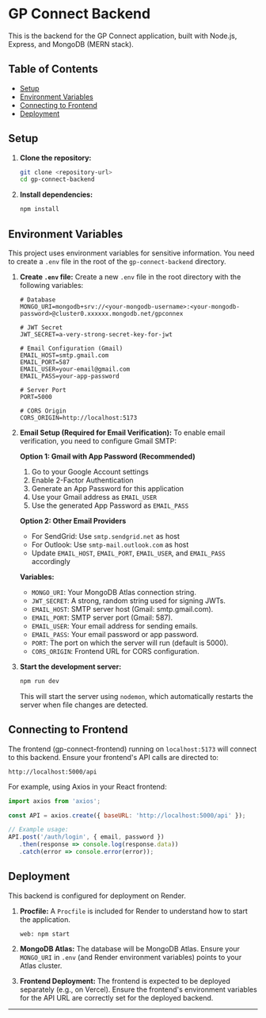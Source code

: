 # GP Connect Backend

This is the backend for the GP Connect application, built with Node.js, Express, and MongoDB (MERN stack).

## Table of Contents
- [Setup](#setup)
- [Environment Variables](#environment-variables)
- [Connecting to Frontend](#connecting-to-frontend)
- [Deployment](#deployment)

## Setup

1.  **Clone the repository:**
    ```bash
    git clone <repository-url>
    cd gp-connect-backend
    ```

2.  **Install dependencies:**
    ```bash
    npm install
    ```

## Environment Variables

This project uses environment variables for sensitive information. You need to create a `.env` file in the root of the `gp-connect-backend` directory.

1.  **Create `.env` file:**
    Create a new `.env` file in the root directory with the following variables:

    ```
    # Database
    MONGO_URI=mongodb+srv://<your-mongodb-username>:<your-mongodb-password>@cluster0.xxxxxx.mongodb.net/gpconnex
    
    # JWT Secret
    JWT_SECRET=a-very-strong-secret-key-for-jwt
    
    # Email Configuration (Gmail)
    EMAIL_HOST=smtp.gmail.com
    EMAIL_PORT=587
    EMAIL_USER=your-email@gmail.com
    EMAIL_PASS=your-app-password
    
    # Server Port
    PORT=5000
    
    # CORS Origin
    CORS_ORIGIN=http://localhost:5173
    ```

2.  **Email Setup (Required for Email Verification):**
    To enable email verification, you need to configure Gmail SMTP:
    
    **Option 1: Gmail with App Password (Recommended)**
    1. Go to your Google Account settings
    2. Enable 2-Factor Authentication
    3. Generate an App Password for this application
    4. Use your Gmail address as `EMAIL_USER`
    5. Use the generated App Password as `EMAIL_PASS`
    
    **Option 2: Other Email Providers**
    - For SendGrid: Use `smtp.sendgrid.net` as host
    - For Outlook: Use `smtp-mail.outlook.com` as host
    - Update `EMAIL_HOST`, `EMAIL_PORT`, `EMAIL_USER`, and `EMAIL_PASS` accordingly

    **Variables:**
    *   `MONGO_URI`: Your MongoDB Atlas connection string.
    *   `JWT_SECRET`: A strong, random string used for signing JWTs.
    *   `EMAIL_HOST`: SMTP server host (Gmail: smtp.gmail.com).
    *   `EMAIL_PORT`: SMTP server port (Gmail: 587).
    *   `EMAIL_USER`: Your email address for sending emails.
    *   `EMAIL_PASS`: Your email password or app password.
    *   `PORT`: The port on which the server will run (default is 5000).
    *   `CORS_ORIGIN`: Frontend URL for CORS configuration.

3.  **Start the development server:**
    ```bash
    npm run dev
    ```
    This will start the server using `nodemon`, which automatically restarts the server when file changes are detected.

## Connecting to Frontend

The frontend (gp-connect-frontend) running on `localhost:5173` will connect to this backend. Ensure your frontend's API calls are directed to:

`http://localhost:5000/api`

For example, using Axios in your React frontend:

```javascript
import axios from 'axios';

const API = axios.create({ baseURL: 'http://localhost:5000/api' });

// Example usage:
API.post('/auth/login', { email, password })
   .then(response => console.log(response.data))
   .catch(error => console.error(error));
```

## Deployment

This backend is configured for deployment on Render.

1.  **Procfile:** A `Procfile` is included for Render to understand how to start the application.
    ```
    web: npm start
    ```

2.  **MongoDB Atlas:** The database will be MongoDB Atlas. Ensure your `MONGO_URI` in `.env` (and Render environment variables) points to your Atlas cluster.

3.  **Frontend Deployment:** The frontend is expected to be deployed separately (e.g., on Vercel). Ensure the frontend's environment variables for the API URL are correctly set for the deployed backend.

---
